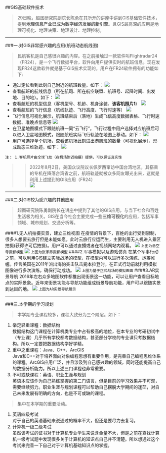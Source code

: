 ##GIS基础软件技术
>29日晚，超图研究院副院长陈勇在其所开的讲座中讲到GIS基础软件技术，提到**地理信息产业已成为数字经济发展的新引擎**。且GIS最高深的应用是地理可视化、地理决策、地理设计、地理控制。
***

###一.对GIS非常感兴趣的应用(航班动态航线图)

>民航客机是自己感很兴趣的内容。在之前接触过一款软件叫Flightradar24（FR24），是一个飞行数据平台，软件向用户提供实时的航班信息。现在发现FR24这款软件就是基于GIS技术实现的。用户在FR24软件拥有的功能如下:   

* 通过定位看到此刻自己附近的航班数量。如下：
![](242.jpeg)
* 查看航班的航线信息（所在航司、所在航空联盟、航班号、起降时间、出发地、目的地）。如下：
![](241.jpeg)
* 查看航班的机型信息（客机型号、机龄、机身涂装、**该客机照片1**）
![](244.jpeg)
* 查看航班的飞行信息（航线轨迹、飞行高度、飞行时速等）
![](243.jpeg)
* 飞行信息可视化展示，航班结束后（落地）生成飞信高度数据表格、飞行时速数据、准晚点信息等
![](245.jpeg)
* 在卫星地图模式下跟随航班一同“云飞行”。飞行过程中用户选择对应航班后可以进入卫星地图模式，跟随航班实际飞行轨迹在地图上移动。如下：
![](246.jpeg)
* 用户可选择单个机场，查看该机场此刻进出港航班的数量（可视化展示），形成动态三维轨迹。如下：
![](247.png)

`注： 1.客机照片由全球飞友（在机场附近拍摄）提供，可以保证真实性`

>>2022年8月2日，美国众议院议长佩罗西窜访中国台湾地区，其搭乘的专机在降落台湾省之前，航班轨迹就被众多网友曝光出来，这就是利用上述提到的GIS应用（FR24）  
![](pei.jpeg)
***
###二.对GIS较为感兴趣的其他应用
>超图研究院陈勇副院长在讲座中提到了其他的GIS应用，与当下社会和百姓生活极为相关。GIS在当今社会主要完成一些**三维可视化**的应用，包括军事领域、城市规划、交通分析等。   

####1.无人机拍摄实景，建立三维视图
在疫情的背景下，百姓的出行受到限制，很多人想要去旅行但是未能如愿。此时云旅行应运而生，主要利用无人机进入景区拍摄(获得许可后拍摄)。用户可以通过直播或者在视频网站内观看。
![](xks.png)
`上图为悬空寺摄影模型`
![](zjj.png)
`上图为张家界摄影模型`
####2.军事模拟以及游戏仿真
在某个军事行动之前，可以利用GIS建立实际战场的模型，在模型内可以进行多次演练、运筹帷幄。传言美国在2011年派出海豹突击队击毙本拉登时，在正式行动前就利用模拟图像进行多次演练，确保行动成功。
![](bld.png)
`上图为基于正式战场的模拟画面`
####3.AR实景导航
2016年左右众多地图软件都推出现街景这一功能，可以让用户查看目标地点的实际景象。近年来街景功能与导航功能组成街景导航功能，用户可以跟随实景到达目的地。
![](dh.png)
`上图为AR实景导航展示`
***

###三.本学期的学习规划
>本学期专业课程较多，课程大致分为三个阶层。如下：
 
1. 举足轻重课程：数据结构  
数据结构这门课程在计算机类专业中占有极高的地位，在本专业的考研初试中（专业课）几乎所有学校都考数据结构，甚至部分学校的专业课只考数据结构。所以一定要把数据结构学好学精。
2. 重中之重课程：Java、C++、ArcGIS  
Java和C++对于培养面向对象编程思想有重要作用，是完善自己编程思维体系的课程。ArcGIS应用广泛，并且涉及到自己感兴趣的领域，同时还能提高自己的数据分析能力。所以上述三门课程也非常重要。
3. 不可或缺课程：英语、职业生涯与规划  
英语本应该作为自己熟练掌握的第二门语言，但是目前的学习效果并不可观，需要继续努力。职业生涯与规划课程可以帮助自己摆脱大学期间的迷茫，对自己未来发展有明确的方向，也是不可或缺的课程。

>集中在本学期的重要活动。  

1. 英语四级考试  
对于自己的英语基础来说通过的概率不大，但还是要尽力去复习。
2. 计算机一级二级考试  
虽然该考试的证书对于计算机专业学生来说含金量不大，但是之前在查找计算机一级考试题中发现很多关于计算机的知识点自己并不清楚。所以想通过这个考试来完善一下自己对于计算机基础知识点的掌握。
